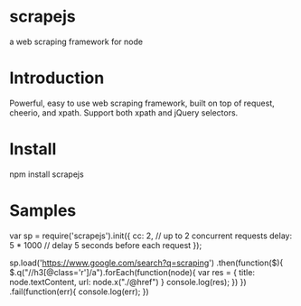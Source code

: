 scrapejs
========

a web scraping framework for node

# Introduction
Powerful, easy to use web scraping framework, built on top of request, cheerio, and xpath. Support both xpath and jQuery selectors.

# Install
npm install scrapejs

# Samples

var sp = require('scrapejs').init({
	cc: 2, // up to 2 concurrent requests
	delay: 5 * 1000 // delay 5 seconds before each request
});

sp.load('https://www.google.com/search?q=scraping')
.then(function($){
	$.q("//h3[@class='r']/a").forEach(function(node){
		var res = {
			title: node.textContent,
			url: node.x("./@href")
		}
		console.log(res);
	})
})
.fail(function(err){
	console.log(err);
})


